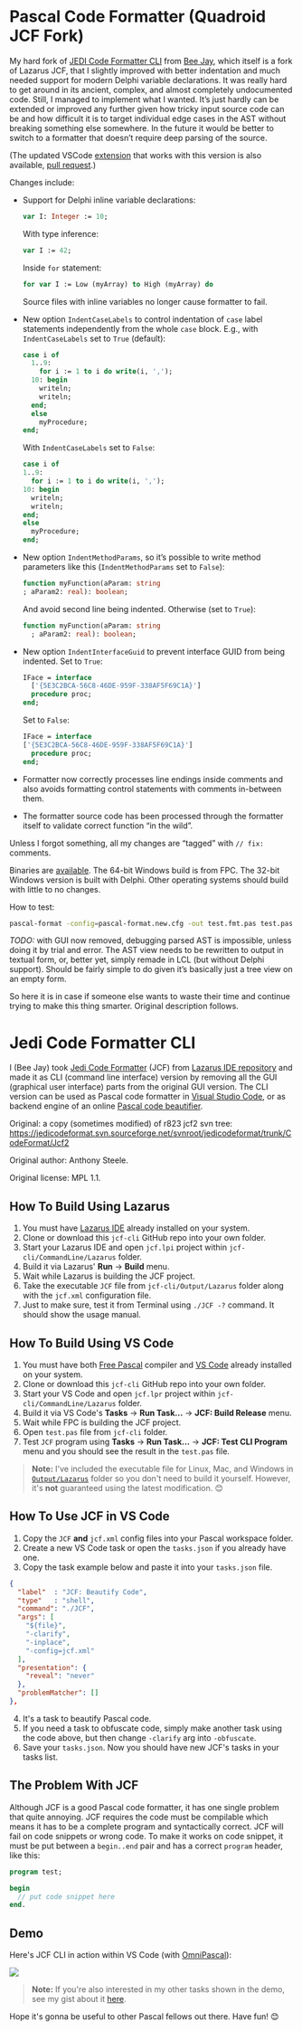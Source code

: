 # Pascal Code Formatter (Quadroid JCF Fork)

My hard fork of [JEDI Code Formatter CLI](https://github.com/git-bee/jcf-cli) from [Bee Jay](https://github.com/git-bee), which itself is a fork of Lazarus JCF, that I slightly improved with better indentation and much needed support for modern Delphi variable declarations. It was really hard to get around in its ancient, complex, and almost completely undocumented code. Still, I managed to implement what I wanted. It’s just hardly can be extended or improved any further given how tricky input source code can be and how difficult it is to target individual edge cases in the AST without breaking something else somewhere. In the future it would be better to switch to a formatter that doesn’t require deep parsing of the source.

(The updated VSCode [extension](https://github.com/quadroid/vscode-pascal-formatter "Modified extension") that works with this version is also available, [pull request](https://github.com/alefragnani/vscode-pascal-formatter/pull/52 "Upvote").)

Changes include:

  * Support for Delphi inline variable declarations:

    ```pascal
    var I: Integer := 10;
    ```

    With type inference:

    ```pascal
    var I := 42;
    ```

    Inside `for` statement:

    ```pascal
    for var I := Low (myArray) to High (myArray) do
    ```

    Source files with inline variables no longer cause formatter to fail.

  * New option `IndentCaseLabels` to control indentation of `case` label statements independently from the whole `case` block. E.g., with `IndentCaseLabels` set to `True` (default):

    ```pascal
    case i of
      1..9:
        for i := 1 to i do write(i, ',');
      10: begin
        writeln;
        writeln;
      end;
      else
        myProcedure;
    end;
    ```

    With `IndentCaseLabels` set to `False`:

    ```pascal
    case i of
    1..9:
      for i := 1 to i do write(i, ',');
    10: begin
      writeln;
      writeln;
    end;
    else
      myProcedure;
    end;
    ```

  * New option `IndentMethodParams`, so it’s possible to write method parameters like this (`IndentMethodParams` set to `False`):

    ```pascal
    function myFunction(aParam: string
    ; aParam2: real): boolean;
    ```

    And avoid second line being indented. Otherwise (set to `True`):

    ```pascal
    function myFunction(aParam: string
      ; aParam2: real): boolean;
    ```

  * New option `IndentInterfaceGuid` to prevent interface GUID from being indented. Set to `True`:

    ```pascal
    IFace = interface
      ['{5E3C2BCA-56C8-46DE-959F-338AF5F69C1A}']
      procedure proc;
    end;
    ```

    Set to `False`:

    ```pascal
    IFace = interface
    ['{5E3C2BCA-56C8-46DE-959F-338AF5F69C1A}']
      procedure proc;
    end;
    ```

  * Formatter now correctly processes line endings inside comments and also avoids formatting control statements with comments in-between them.

  * The formatter source code has been processed through the formatter itself to validate correct function “in the wild”.

Unless I forgot something, all my changes are “tagged” with `// fix:` comments.

Binaries are [available](https://github.com/quadroid/jcf-pascal-format/releases "Download"). The 64-bit Windows build is from FPC. The 32-bit Windows version is built with Delphi. Other operating systems should build with little to no changes.

How to test:

```sh
pascal-format -config=pascal-format.new.cfg -out test.fmt.pas test.pas
```

*TODO:* with GUI now removed, debugging parsed AST is impossible, unless doing it by trial and error. The AST view needs to be rewritten to output in textual form, or, better yet, simply remade in LCL (but without Delphi support). Should be fairly simple to do given it’s basically just a tree view on an empty form.

So here it is in case if someone else wants to waste their time and continue trying to make this thing smarter. Original description follows.

# Jedi Code Formatter CLI

I (Bee Jay) took [Jedi Code Formatter](http://jedicodeformat.sourceforge.net/) (JCF) from [Lazarus IDE repository](https://github.com/graemeg/lazarus/tree/upstream/components/jcf2) and made it as CLI (command line interface) version by removing all the GUI (graphical user interface) parts from the original GUI version. The CLI version can be used as Pascal code formatter in [Visual Studio Code](https://code.visualstudio.com/), or as backend engine of an online [Pascal code beautifier](https://pak.lebah.web.id/jcf).

Original: a copy (sometimes modified) of r823 jcf2 svn tree: https://jedicodeformat.svn.sourceforge.net/svnroot/jedicodeformat/trunk/CodeFormat/Jcf2

Original author: Anthony Steele.

Original license: MPL 1.1.

## How To Build Using Lazarus

1. You must have [Lazarus IDE](http://lazarus-ide.org) already installed on your system.
2. Clone or download this `jcf-cli` GitHub repo into your own folder.
3. Start your Lazarus IDE and open `jcf.lpi` project within `jcf-cli/CommandLine/Lazarus` folder.
4. Build it via Lazarus' **Run** → **Build** menu.
5. Wait while Lazarus is building the JCF project.
6. Take the executable `JCF` file from `jcf-cli/Output/Lazarus` folder along with the `jcf.xml` configuration file.
7. Just to make sure, test it from Terminal using `./JCF -?` command. It should show the usage manual.

## How To Build Using VS Code

1. You must have both [Free Pascal](http://freepascal.org) compiler and [VS Code](https://code.visualstudio.com) already installed on your system.
2. Clone or download this `jcf-cli` GitHub repo into your own folder.
3. Start your VS Code and open `jcf.lpr` project within `jcf-cli/CommandLine/Lazarus` folder.
4. Build it via VS Code's **Tasks** → **Run Task...** → **JCF: Build Release** menu.
5. Wait while FPC is building the JCF project.
6. Open `test.pas` file from `jcf-cli` folder.
7. Test `JCF` program using **Tasks** → **Run Task...** → **JCF: Test CLI Program** menu and you should see the result in the `test.pas` file.

> **Note:** I've included the executable file for Linux, Mac, and Windows in [`Output/Lazarus`](Output/Lazarus) folder so you don't need to build it yourself. However, it's **not** guaranteed using the latest modification. 😊

## How To Use JCF in VS Code

1. Copy the `JCF` **and** `jcf.xml` config files into your Pascal workspace folder.
2. Create a new VS Code task or open the `tasks.json` if you already have one.
3. Copy the task example below and paste it into your `tasks.json` file.

  ```json
  {
    "label"  : "JCF: Beautify Code",
    "type"   : "shell",
    "command": "./JCF",
    "args": [
      "${file}",
      "-clarify",
      "-inplace",
      "-config=jcf.xml"
    ],
    "presentation": {
      "reveal": "never"
    },
    "problemMatcher": []
  },
```
4. It's a task to beautify Pascal code.
5. If you need a task to obfuscate code, simply make another task using the code above, but then change `-clarify` arg into `-obfuscate`.
6. Save your `tasks.json`. Now you should have new JCF's tasks in your tasks list.

## The Problem With JCF

Although JCF is a good Pascal code formatter, it has one single problem that quite annoying. JCF requires the code must be compilable which means it has to be a complete program and syntactically correct. JCF will fail on code snippets or wrong code. To make it works on code snippet, it must be put between a `begin..end` pair and has a correct `program` header, like this:

```pascal
program test;

begin
  // put code snippet here
end.
```

## Demo

Here's JCF CLI in action within VS Code (with [OmniPascal](http://www.omnipascal.com/)):

![](pascal_format_vscode.gif)

> **Note:** If you're also interested in my other tasks shown in the demo, see my gist about it [here](https://gist.github.com/pakLebah/dab98067e9a388a3a8d2f5c0b44a7d3f).

Hope it's gonna be useful to other Pascal fellows out there. Have fun! 😊
